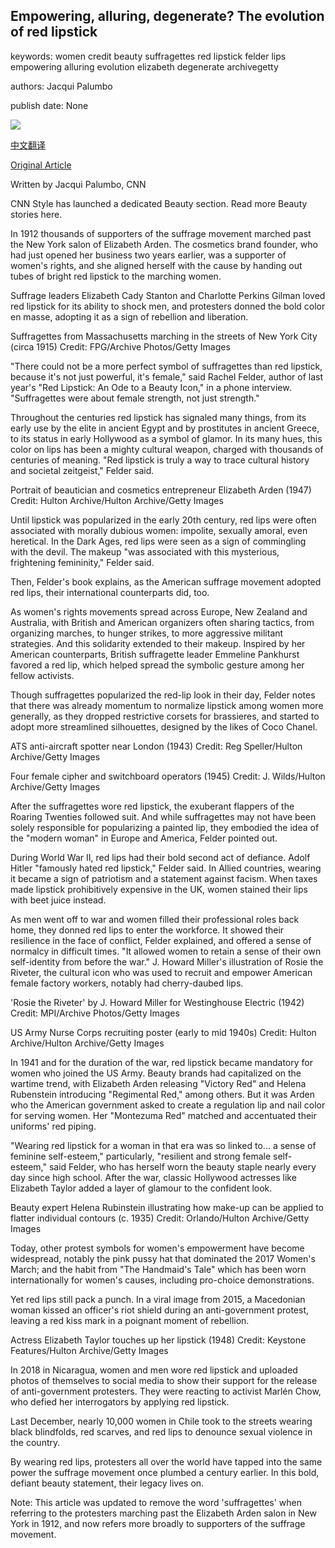 ## Empowering, alluring, degenerate? The evolution of red lipstick

keywords: women credit beauty suffragettes red lipstick felder lips empowering alluring evolution elizabeth degenerate archivegetty

authors: Jacqui Palumbo

publish date: None

![](https://cdn.cnn.com/cnnnext/dam/assets/200302124820-red-lipstick-suffragettes-7-super-tease.jpg)

[中文翻译](Empowering%2C%20alluring%2C%20degenerate%3F%20The%20evolution%20of%20red%20lipstick_zh.md)

[Original Article](https://edition.cnn.com/style/article/red-lipstick-history-beauty/index.html)

Written by Jacqui Palumbo, CNN

CNN Style has launched a dedicated Beauty section. Read more Beauty stories here.

In 1912 thousands of supporters of the suffrage movement marched past the New York salon of Elizabeth Arden. The cosmetics brand founder, who had just opened her business two years earlier, was a supporter of women's rights, and she aligned herself with the cause by handing out tubes of bright red lipstick to the marching women.

Suffrage leaders Elizabeth Cady Stanton and Charlotte Perkins Gilman loved red lipstick for its ability to shock men, and protesters donned the bold color en masse, adopting it as a sign of rebellion and liberation.

Suffragettes from Massachusetts marching in the streets of New York City (circa 1915) Credit: FPG/Archive Photos/Getty Images

"There could not be a more perfect symbol of suffragettes than red lipstick, because it's not just powerful, it's female," said Rachel Felder, author of last year's "Red Lipstick: An Ode to a Beauty Icon," in a phone interview. "Suffragettes were about female strength, not just strength."

Throughout the centuries red lipstick has signaled many things, from its early use by the elite in ancient Egypt and by prostitutes in ancient Greece, to its status in early Hollywood as a symbol of glamor. In its many hues, this color on lips has been a mighty cultural weapon, charged with thousands of centuries of meaning. "Red lipstick is truly a way to trace cultural history and societal zeitgeist," Felder said.

Portrait of beautician and cosmetics entrepreneur Elizabeth Arden (1947) Credit: Hulton Archive/Hulton Archive/Getty Images

Until lipstick was popularized in the early 20th century, red lips were often associated with morally dubious women: impolite, sexually amoral, even heretical. In the Dark Ages, red lips were seen as a sign of commingling with the devil. The makeup "was associated with this mysterious, frightening femininity," Felder said.

Then, Felder's book explains, as the American suffrage movement adopted red lips, their international counterparts did, too.

As women's rights movements spread across Europe, New Zealand and Australia, with British and American organizers often sharing tactics, from organizing marches, to hunger strikes, to more aggressive militant strategies. And this solidarity extended to their makeup. Inspired by her American counterparts, British suffragette leader Emmeline Pankhurst favored a red lip, which helped spread the symbolic gesture among her fellow activists.

Though suffragettes popularized the red-lip look in their day, Felder notes that there was already momentum to normalize lipstick among women more generally, as they dropped restrictive corsets for brassieres, and started to adopt more streamlined silhouettes, designed by the likes of Coco Chanel.

ATS anti-aircraft spotter near London (1943) Credit: Reg Speller/Hulton Archive/Getty Images

Four female cipher and switchboard operators (1945) Credit: J. Wilds/Hulton Archive/Getty Images

After the suffragettes wore red lipstick, the exuberant flappers of the Roaring Twenties followed suit. And while suffragettes may not have been solely responsible for popularizing a painted lip, they embodied the idea of the "modern woman" in Europe and America, Felder pointed out.

During World War II, red lips had their bold second act of defiance. Adolf Hitler "famously hated red lipstick," Felder said. In Allied countries, wearing it became a sign of patriotism and a statement against facism. When taxes made lipstick prohibitively expensive in the UK, women stained their lips with beet juice instead.

As men went off to war and women filled their professional roles back home, they donned red lips to enter the workforce. It showed their resilience in the face of conflict, Felder explained, and offered a sense of normalcy in difficult times. "It allowed women to retain a sense of their own self-identity from before the war." J. Howard Miller's illustration of Rosie the Riveter, the cultural icon who was used to recruit and empower American female factory workers, notably had cherry-daubed lips.

'Rosie the Riveter' by J. Howard Miller for Westinghouse Electric (1942) Credit: MPI/Archive Photos/Getty Images

US Army Nurse Corps recruiting poster (early to mid 1940s) Credit: Hulton Archive/Hulton Archive/Getty Images

In 1941 and for the duration of the war, red lipstick became mandatory for women who joined the US Army. Beauty brands had capitalized on the wartime trend, with Elizabeth Arden releasing "Victory Red" and Helena Rubenstein introducing "Regimental Red," among others. But it was Arden who the American government asked to create a regulation lip and nail color for serving women. Her "Montezuma Red" matched and accentuated their uniforms' red piping.

"Wearing red lipstick for a woman in that era was so linked to... a sense of feminine self-esteem," particularly, "resilient and strong female self-esteem," said Felder, who has herself worn the beauty staple nearly every day since high school. After the war, classic Hollywood actresses like Elizabeth Taylor added a layer of glamour to the confident look.

Beauty expert Helena Rubinstein illustrating how make-up can be applied to flatter individual contours (c. 1935) Credit: Orlando/Hulton Archive/Getty Images

Today, other protest symbols for women's empowerment have become widespread, notably the pink pussy hat that dominated the 2017 Women's March; and the habit from "The Handmaid's Tale" which has been worn internationally for women's causes, including pro-choice demonstrations.

Yet red lips still pack a punch. In a viral image from 2015, a Macedonian woman kissed an officer's riot shield during an anti-government protest, leaving a red kiss mark in a poignant moment of rebellion.

Actress Elizabeth Taylor touches up her lipstick (1948) Credit: Keystone Features/Hulton Archive/Getty Images

In 2018 in Nicaragua, women and men wore red lipstick and uploaded photos of themselves to social media to show their support for the release of anti-government protesters. They were reacting to activist Marlén Chow, who defied her interrogators by applying red lipstick.

Last December, nearly 10,000 women in Chile took to the streets wearing black blindfolds, red scarves, and red lips to denounce sexual violence in the country.

By wearing red lips, protesters all over the world have tapped into the same power the suffrage movement once plumbed a century earlier. In this bold, defiant beauty statement, their legacy lives on.

Note: This article was updated to remove the word 'suffragettes' when referring to the protesters marching past the Elizabeth Arden salon in New York in 1912, and now refers more broadly to supporters of the suffrage movement.